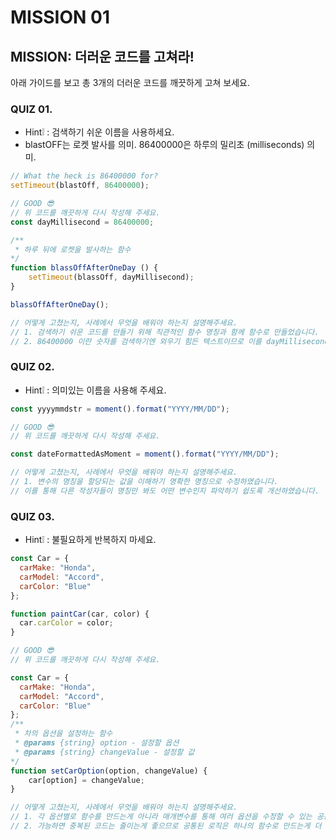 # MISSION 01

## MISSION: 더러운 코드를 고쳐라!

아래 가이드를 보고 총 3개의 더러운 코드를 깨끗하게 고쳐 보세요.

### QUIZ 01.

- Hint❕ : 검색하기 쉬운 이름을 사용하세요.
- blastOFF는 로켓 발사를 의미. 86400000은 하루의 밀리초 (milliseconds) 의미.

```jsx
// What the heck is 86400000 for?
setTimeout(blastOff, 86400000);

// GOOD 😎
// 위 코드를 깨끗하게 다시 작성해 주세요.
const dayMillisecond = 86400000;

/**
 * 하루 뒤에 로켓을 발사하는 함수
*/
function blassOffAfterOneDay () {
	setTimeout(blassOff, dayMillisecond);
}

blassOffAfterOneDay();

// 어떻게 고쳤는지, 사례에서 무엇을 배워야 하는지 설명해주세요.
// 1. 검색하기 쉬운 코드를 만들기 위해 직관적인 함수 명칭과 함께 함수로 만들었습니다.
// 2. 86400000 이란 숫자를 검색하기엔 외우기 힘든 텍스트이므로 이를 dayMillisecond라는 직관적인 명칭으로 바꿨습니다.
```

### QUIZ 02.

- Hint❕ : 의미있는 이름을 사용해 주세요.

```jsx
const yyyymmdstr = moment().format("YYYY/MM/DD");

// GOOD 😎
// 위 코드를 깨끗하게 다시 작성해 주세요.

const dateFormattedAsMoment = moment().format("YYYY/MM/DD");

// 어떻게 고쳤는지, 사례에서 무엇을 배워야 하는지 설명해주세요.
// 1. 변수의 명칭을 할당되는 값을 이해하기 명확한 명칭으로 수정하였습니다.
// 이를 통해 다른 작성자들이 명칭만 봐도 어떤 변수인지 파악하기 쉽도록 개선하였습니다.
```

### QUIZ 03.

- Hint❕ : 불필요하게 반복하지 마세요.

```jsx
const Car = {
  carMake: "Honda",
  carModel: "Accord",
  carColor: "Blue"
};

function paintCar(car, color) {
  car.carColor = color;
}

// GOOD 😎
// 위 코드를 깨끗하게 다시 작성해 주세요.

const Car = {
  carMake: "Honda",
  carModel: "Accord",
  carColor: "Blue"
};
/**
 * 차의 옵션을 설정하는 함수
 * @params {string} option - 설정할 옵션
 * @params {string} changeValue - 설정할 값
*/
function setCarOption(option, changeValue) {
	car[option] = changeValue;
}

// 어떻게 고쳤는지, 사례에서 무엇을 배워야 하는지 설명해주세요.
// 1. 각 옵션별로 함수를 만드는게 아니라 매개변수를 통해 여러 옵션을 수정할 수 있는 공통 함수를 만들었습니다.
// 2. 가능하면 중복된 코드는 줄이는게 좋으므로 공통된 로직은 하나의 함수로 만드는게 더 좋습니다.
```

